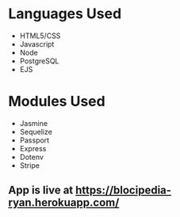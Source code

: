 # Languages Used
* HTML5/CSS
* Javascript
* Node
* PostgreSQL
* EJS

# Modules Used
* Jasmine
* Sequelize
* Passport
* Express
* Dotenv
* Stripe

## App is live at https://blocipedia-ryan.herokuapp.com/